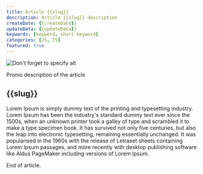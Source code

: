 ```yaml
---
title: Article {{slug}}
description: Article {{slug}} description
createDate: {{createDate}}
updateData: {{updateData}}
keywords: [keyword, short keyword]
categories: [JS, TS]
featured: true
---
```


<Image src="my-site.jpeg" alt="Don't forget to specify alt" />

Promo description of the article

## {{slug}}

Lorem Ipsum is simply dummy text of the printing and typesetting industry. Lorem Ipsum has been the industry's standard
dummy text ever since the 1500s, when an unknown printer took a galley of type and scrambled it to make a type specimen
book. It has survived not only five centuries, but also the leap into electronic typesetting, remaining essentially
unchanged. It was popularised in the 1960s with the release of Letraset sheets containing Lorem Ipsum passages, and more
recently with desktop publishing software like Aldus PageMaker including versions of Lorem Ipsum.

End of article.
